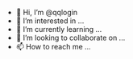 - 👋 Hi, I’m @qqlogin
- 👀 I’m interested in ...
- 🌱 I’m currently learning ...
- 💞️ I’m looking to collaborate on ...
- 📫 How to reach me ...

<!---
qqlogin/qqlogin is a ✨ special ✨ repository because its `README.md` (this file) appears on your GitHub profile.
You can click the Preview link to take a look at your changes.
--->

